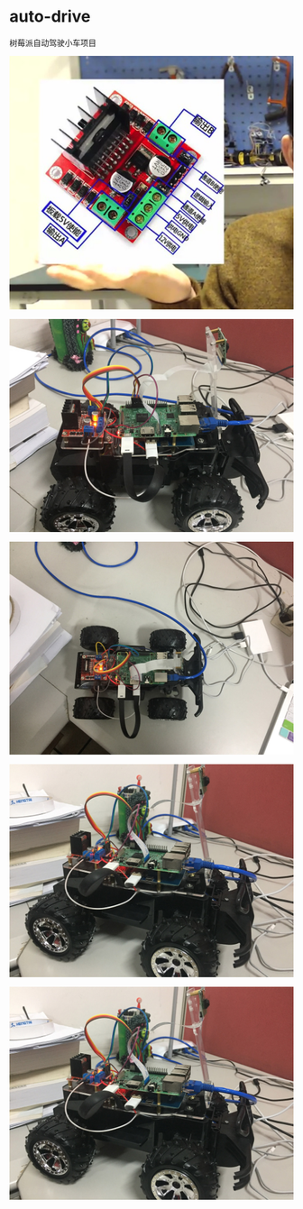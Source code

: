 # auto-drive
树莓派自动驾驶小车项目



![](电路板的输出电路图.jpg)

![](IMG_0615.JPG)

![](IMG_0616.JPG)

![](IMG_0617.JPG)

![](IMG_0617.JPG)
